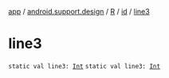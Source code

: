 [app](../../../index.md) / [android.support.design](../../index.md) / [R](../index.md) / [id](index.md) / [line3](.)

# line3

`static val line3: `[`Int`](https://kotlinlang.org/api/latest/jvm/stdlib/kotlin/-int/index.html)
`static val line3: `[`Int`](https://kotlinlang.org/api/latest/jvm/stdlib/kotlin/-int/index.html)